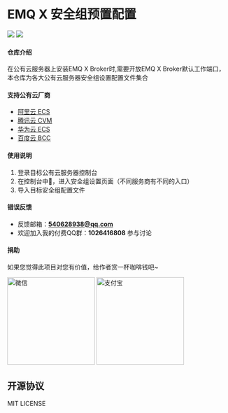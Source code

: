 <!--
 * @Author: Drswith
 * @Date: 2021-03-18 22:34:41
 * @LastEditors: Drswith
 * @LastEditTime: 2021-03-19 00:01:38
 * @FilePath: /emq-x-security-group-setting/README.md
-->
# EMQ X 安全组预置配置

![](https://img.shields.io/badge/license-MIT-brightgreen.svg)
![](https://img.shields.io/badge/author-HuaQing-1890ff.svg)

#### 仓库介绍
在公有云服务器上安装EMQ X Broker时,需要开放EMQ X Broker默认工作端口，本仓库为各大公有云服务器安全组设置配置文件集合

#### 支持公有云厂商
- [阿里云 ECS](https://www.aliyun.com/product/ecs)
- [腾讯云 CVM](https://cloud.tencent.com/product/cvm)
- [华为云 ECS](https://www.huaweicloud.com/product/ecs.html)
- [百度云 BCC](https://cloud.baidu.com/product/bcc.html)


#### 使用说明

1.  登录目标公有云服务器控制台
2.  在控制台中，进入安全组设置页面（不同服务商有不同的入口）
3.  导入目标安全组配置文件

#### 错误反馈
- 反馈邮箱：**540628938@qq.com**
- 欢迎加入我的付费QQ群：**1026416808** 参与讨论

#### 捐助
如果您觉得此项目对您有价值，给作者赏一杯咖啡钱吧~

<img src="https://images.gitee.com/uploads/images/2020/1029/190037_de6da034_1777698.jpeg" width='200px' alt="微信"/> 
<img src="https://images.gitee.com/uploads/images/2020/1029/190024_fbef1306_1777698.jpeg" width='200px' alt="支付宝"/>

## 开源协议

MIT LICENSE
